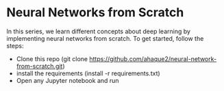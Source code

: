 # Neural Networks from Scratch

In this series, we learn different concepts about deep learning by implementing neural networks from scratch.
To get started, follow the steps:
- Clone this repo (git clone https://github.com/ahaque2/neural-network-from-scratch.git)
- install the requirements (install -r requirements.txt)
- Open any Jupyter notebook and run
